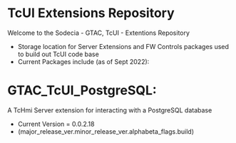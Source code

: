 # TcUI Extensions Repository

Welcome to the Sodecia - GTAC, TcUI - Extentions Repository

- Storage location for Server Extensions and FW Controls packages used to build out TcUI code base
- Current Packages include (as of Sept 2022):

# GTAC_TcUI_PostgreSQL: 
A TcHmi Server extension for interacting with a PostgreSQL database
- Current Version = 0.0.2.18 
- (major_release_ver.minor_release_ver.alphabeta_flags.build)


